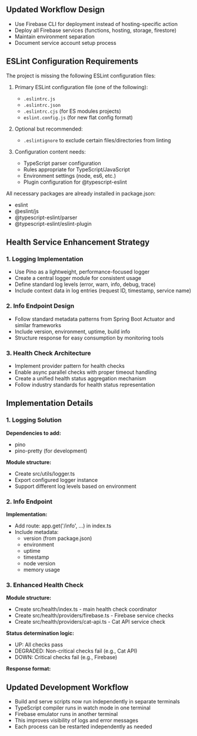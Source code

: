 
## Updated Workflow Design
- Use Firebase CLI for deployment instead of hosting-specific action
- Deploy all Firebase services (functions, hosting, storage, firestore)
- Maintain environment separation
- Document service account setup process

## ESLint Configuration Requirements

The project is missing the following ESLint configuration files:

1. Primary ESLint configuration file (one of the following):
   - `.eslintrc.js`
   - `.eslintrc.json`
   - `.eslintrc.cjs` (for ES modules projects)
   - `eslint.config.js` (for new flat config format)

2. Optional but recommended:
   - `.eslintignore` to exclude certain files/directories from linting

3. Configuration content needs:
   - TypeScript parser configuration
   - Rules appropriate for TypeScript/JavaScript
   - Environment settings (node, es6, etc.)
   - Plugin configuration for @typescript-eslint

All necessary packages are already installed in package.json:
- eslint
- @eslint/js
- @typescript-eslint/parser
- @typescript-eslint/eslint-plugin

## Health Service Enhancement Strategy

### 1. Logging Implementation
- Use Pino as a lightweight, performance-focused logger
- Create a central logger module for consistent usage
- Define standard log levels (error, warn, info, debug, trace)
- Include context data in log entries (request ID, timestamp, service name)

### 2. Info Endpoint Design
- Follow standard metadata patterns from Spring Boot Actuator and similar frameworks
- Include version, environment, uptime, build info
- Structure response for easy consumption by monitoring tools

### 3. Health Check Architecture
- Implement provider pattern for health checks
- Enable async parallel checks with proper timeout handling
- Create a unified health status aggregation mechanism
- Follow industry standards for health status representation

## Implementation Details

### 1. Logging Solution

**Dependencies to add:**
- pino
- pino-pretty (for development)

**Module structure:**
- Create src/utils/logger.ts
- Export configured logger instance
- Support different log levels based on environment

### 2. Info Endpoint

**Implementation:**
- Add route: app.get('/info', ...) in index.ts
- Include metadata:
  - version (from package.json)
  - environment
  - uptime
  - timestamp
  - node version
  - memory usage

### 3. Enhanced Health Check

**Module structure:**
- Create src/health/index.ts - main health check coordinator
- Create src/health/providers/firebase.ts - Firebase service checks
- Create src/health/providers/cat-api.ts - Cat API service check

**Status determination logic:**
- UP: All checks pass
- DEGRADED: Non-critical checks fail (e.g., Cat API)
- DOWN: Critical checks fail (e.g., Firebase)

**Response format:**


## Updated Development Workflow

- Build and serve scripts now run independently in separate terminals
- TypeScript compiler runs in watch mode in one terminal
- Firebase emulator runs in another terminal
- This improves visibility of logs and error messages
- Each process can be restarted independently as needed
